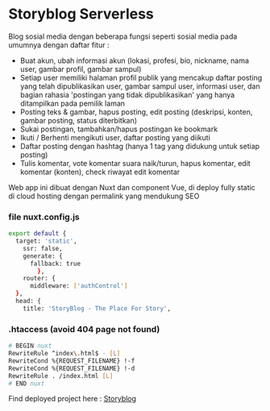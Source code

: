 # Storyblog Serverless

Blog sosial media dengan beberapa fungsi seperti sosial media pada umumnya dengan daftar fitur :

- Buat akun, ubah informasi akun (lokasi, profesi, bio, nickname, nama user, gambar profil, gambar sampul)
- Setiap user memiliki halaman profil publik yang mencakup daftar posting yang telah dipublikasikan user, gambar sampul user, informasi user, dan bagian rahasia 'postingan yang tidak dipublikasikan' yang hanya ditampilkan pada pemilik laman
- Posting teks & gambar, hapus posting, edit posting (deskripsi, konten, gambar posting, status diterbitkan)
- Sukai postingan, tambahkan/hapus postingan ke bookmark
- Ikuti / Berhenti mengikuti user, daftar posting yang diikuti
- Daftar posting dengan hashtag (hanya 1 tag yang didukung untuk setiap posting)
- Tulis komentar, vote komentar suara naik/turun, hapus komentar, edit komentar (konten), check riwayat edit komentar

Web app ini dibuat dengan Nuxt dan component Vue, di deploy fully static di cloud hosting dengan permalink yang mendukung SEO

### file nuxt.config.js
```bash
export default {
  target: 'static',
    ssr: false,
    generate: {
      fallback: true
        },
    router: {
      middleware: ['authControl']
  },
  head: {
    title: 'StoryBlog - The Place For Story',
```

### .htaccess (avoid 404 page not found)
```bash
# BEGIN nuxt
RewriteRule ^index\.html$ - [L]
RewriteCond %{REQUEST_FILENAME} !-f
RewriteCond %{REQUEST_FILENAME} !-d
RewriteRule . /index.html [L]
# END nuxt
```

Find deployed project here : <a href="https://storyblog.malanggleerrr.com/">Storyblog</a>
